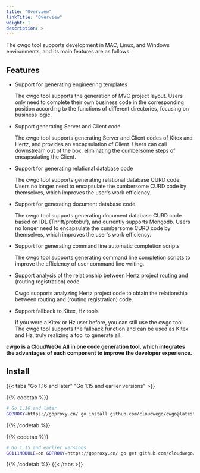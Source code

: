 ```yaml
---
title: "Overview"
linkTitle: "Overview"
weight: 1
description: >
---
```


The cwgo tool supports development in MAC, Linux, and Windows environments, and its main features are as follows:

## Features

- Support for generating engineering templates

  The cwgo tool supports the generation of MVC project layout. Users only need to complete their own business code in the corresponding position according to the functions of different directories, focusing on business logic.

- Support generating Server and Client code

  The cwgo tool supports generating Server and Client codes of Kitex and Hertz, and provides an encapsulation of Client. Users can call downstream out of the box, eliminating the cumbersome steps of encapsulating the Client.

- Support for generating relational database code

  The cwgo tool supports generating relational database CURD code. Users no longer need to encapsulate the cumbersome CURD code by themselves, which improves the user's work efficiency.

- Support for generating document database code

  The cwgo tool supports generating document database CURD code based on IDL (Thrift/protobuf), and currently supports Mongodb. Users no longer need to encapsulate the cumbersome CURD code by themselves, which improves the user's work efficiency.

- Support for generating command line automatic completion scripts

  The cwgo tool supports generating command line completion scripts to improve the efficiency of user command line writing.

- Support analysis of the relationship between Hertz project routing and (routing registration) code

  Cwgo supports analyzing Hertz project code to obtain the relationship between routing and (routing registration) code.

- Support fallback to Kitex, Hz tools

  If you were a Kitex or Hz user before, you can still use the cwgo tool. The cwgo tool supports the fallback function and can be used as Kitex and Hz, truly realizing a tool to generate all.

**cwgo is a CloudWeGo All in one code generation tool, which integrates the advantages of each component to improve the developer experience.**

## Install

{{< tabs "Go 1.16 and later" "Go 1.15 and earlier versions" >}}

{{% codetab %}}

```bash
# Go 1.16 and later
GOPROXY=https://goproxy.cn/ go install github.com/cloudwego/cwgo@latest
```

{{% /codetab %}}

{{% codetab %}}

```bash
# Go 1.15 and earlier versions
GO111MODULE=on GOPROXY=https://goproxy.cn/ go get github.com/cloudwego/cwgo@latest
```

{{% /codetab %}}
{{< /tabs >}}
